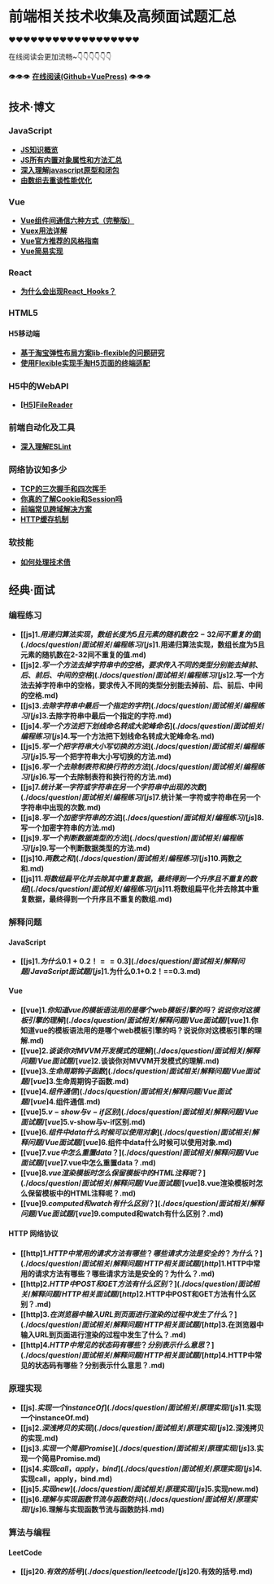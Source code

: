 # 前端相关技术收集及高频面试题汇总

❤❤❤❤❤❤❤❤❤❤❤❤❤❤❤❤❤❤

在线阅读会更加流畅~👇👇👇👇👇👇

👁👁👁 **[在线阅读(Github+VuePress)](https://dancingtx.github.io/web_blog/)** 👁👁👁

## 技术·博文

### JavaScript

- **[JS知识概览](./docs/blog/JavaScript相关/JS知识概览.md)**
- **[JS所有内置对象属性和方法汇总](./docs/blog/JavaScript相关/JS所有内置对象属性和方法汇总.md)**
- **[深入理解javascript原型和闭包](./docs/blog/JavaScript相关/深入理解javascript原型和闭包.md)**
- **[由数组去重谈性能优化](./docs/blog/JavaScript相关/由数组去重谈性能优化.md)**

### Vue

- **[Vue组件间通信六种方式（完整版）](./docs/blog/Vue相关/Vue组件间通信六种方式（完整版）.md)**
- **[Vuex用法详解](./docs/blog/Vue相关/Vuex用法详解.md)**
- **[Vue官方推荐的风格指南](./docs/blog/Vue相关/Vue官方推荐的风格指南.md)**
- **[Vue简易实现](./docs/blog/Vue相关/Vue简易实现.md)**

### React
- **[为什么会出现React_Hooks？](./React相关/为什么会出现React_Hooks？.md)**

### HTML5

#### H5移动端

- **[基于淘宝弹性布局方案lib-flexible的问题研究](./docs/blog/HTML5相关/H5移动端/基于淘宝弹性布局方案lib-flexible的问题研究.md)**
- **[使用Flexible实现手淘H5页面的终端适配](./docs/blog/HTML5相关/H5移动端/使用Flexible实现手淘H5页面的终端适配.md)**

### H5中的WebAPI

- **[[H5]FileReader](./docs/blog/HTML5相关/H5中的WebAPI/[H5]FileReader.md)**

### 前端自动化及工具

- **[深入理解ESLint](./docs/blog/前端自动化/深入理解ESLint.md)**

### 网络协议知多少

- **[TCP的三次握手和四次挥手](./docs/blog/网络相关/TCP的三次握手和四次挥手.md)**
- **[你真的了解Cookie和Session吗](./docs/blog/网络相关/你真的了解Cookie和Session吗.md)**
- **[前端常见跨域解决方案](./docs/blog/网络相关/前端常见跨域解决方案.md)**
- **[HTTP缓存机制](./docs/blog/网络相关/HTTP缓存机制.md)**

### 软技能

- **[如何处理技术债](./docs/blog/软技能/如何处理技术债.md)**

## 经典·面试

### 编程练习

- **[[js]$1.用递归算法实现，数组长度为5且元素的随机数在2-32间不重复的值](./docs/question/面试相关/编程练习/[js]$1.用递归算法实现，数组长度为5且元素的随机数在2-32间不重复的值.md)**
- **[[js]$2.写一个方法去掉字符串中的空格，要求传入不同的类型分别能去掉前、后、前后、中间的空格](./docs/question/面试相关/编程练习/[js]$2.写一个方法去掉字符串中的空格，要求传入不同的类型分别能去掉前、后、前后、中间的空格.md)**
- **[[js]$3.去除字符串中最后一个指定的字符](./docs/question/面试相关/编程练习/[js]$3.去除字符串中最后一个指定的字符.md)**
- **[[js]$4.写一个方法把下划线命名转成大驼峰命名](./docs/question/面试相关/编程练习/[js]$4.写一个方法把下划线命名转成大驼峰命名.md)**
- **[[js]$5.写一个把字符串大小写切换的方法](./docs/question/面试相关/编程练习/[js]$5.写一个把字符串大小写切换的方法.md)**
- **[[js]$6.写一个去除制表符和换行符的方法](./docs/question/面试相关/编程练习/[js]$6.写一个去除制表符和换行符的方法.md)**
- **[[js]$7.统计某一字符或字符串在另一个字符串中出现的次数](./docs/question/面试相关/编程练习/[js]$7.统计某一字符或字符串在另一个字符串中出现的次数.md)**
- **[[js]$8.写一个加密字符串的方法](./docs/question/面试相关/编程练习/[js]$8.写一个加密字符串的方法.md)**
- **[[js]$9.写一个判断数据类型的方法](./docs/question/面试相关/编程练习/[js]$9.写一个判断数据类型的方法.md)**
- **[[js]$10.两数之和](./docs/question/面试相关/编程练习/[js]$10.两数之和.md)**
- **[[js]$11.将数组扁平化并去除其中重复数据，最终得到一个升序且不重复的数组](./docs/question/面试相关/编程练习/[js]$11.将数组扁平化并去除其中重复数据，最终得到一个升序且不重复的数组.md)**

### 解释问题

#### JavaScript

- **[[js]$1.为什么0.1+0.2！==0.3](./docs/question/面试相关/解释问题/JavaScript面试题/[js]$1.为什么0.1+0.2！==0.3.md)**

#### Vue

- **[[vue]$1.你知道vue的模板语法用的是哪个web模板引擎的吗？说说你对这模板引擎的理解](./docs/question/面试相关/解释问题/Vue面试题/[vue]$1.你知道vue的模板语法用的是哪个web模板引擎的吗？说说你对这模板引擎的理解.md)**
- **[[vue]$2.谈谈你对MVVM开发模式的理解](./docs/question/面试相关/解释问题/Vue面试题/[vue]$2.谈谈你对MVVM开发模式的理解.md)**
- **[[vue]$3.生命周期钩子函数](./docs/question/面试相关/解释问题/Vue面试题/[vue]$3.生命周期钩子函数.md)**
- **[[vue]$4.组件通信](./docs/question/面试相关/解释问题/Vue面试题/[vue]$4.组件通信.md)**
- **[[vue]$5.v-show与v-if区别](./docs/question/面试相关/解释问题/Vue面试题/[vue]$5.v-show与v-if区别.md)**
- **[[vue]$6.组件中data什么时候可以使用对象](./docs/question/面试相关/解释问题/Vue面试题/[vue]$6.组件中data什么时候可以使用对象.md)**
- **[[vue]$7.vue中怎么重置data？](./docs/question/面试相关/解释问题/Vue面试题/[vue]$7.vue中怎么重置data？.md)**
- **[[vue]$8.vue渲染模板时怎么保留模板中的HTML注释呢？](./docs/question/面试相关/解释问题/Vue面试题/[vue]$8.vue渲染模板时怎么保留模板中的HTML注释呢？.md)**
- **[[vue]$9.computed和watch有什么区别？](./docs/question/面试相关/解释问题/Vue面试题/[vue]$9.computed和watch有什么区别？.md)**

#### HTTP 网络协议

- **[[http]$1.HTTP中常用的请求方法有哪些？哪些请求方法是安全的？为什么？](./docs/question/面试相关/解释问题/HTTP相关面试题/[http]$1.HTTP中常用的请求方法有哪些？哪些请求方法是安全的？为什么？.md)**
- **[[http]$2.HTTP中POST和GET方法有什么区别？](./docs/question/面试相关/解释问题/HTTP相关面试题/[http]$2.HTTP中POST和GET方法有什么区别？.md)**
- **[[http]$3.在浏览器中输入URL到页面进行渲染的过程中发生了什么？](./docs/question/面试相关/解释问题/HTTP相关面试题/[http]$3.在浏览器中输入URL到页面进行渲染的过程中发生了什么？.md)**
- **[[http]$4.HTTP中常见的状态码有哪些？分别表示什么意思？](./docs/question/面试相关/解释问题/HTTP相关面试题/[http]$4.HTTP中常见的状态码有哪些？分别表示什么意思？.md)**

### 原理实现

- **[[js]$.实现一个instanceOf](./docs/question/面试相关/原理实现/[js]$1.实现一个instanceOf.md)**
- **[[js]$2.深浅拷贝的实现](./docs/question/面试相关/原理实现/[js]$2.深浅拷贝的实现.md)**
- **[[js]$3.实现一个简易Promise](./docs/question/面试相关/原理实现/[js]$3.实现一个简易Promise.md)**
- **[[js]$4.实现call，apply，bind](./docs/question/面试相关/原理实现/[js]$4.实现call，apply，bind.md)**
- **[[js]$5.实现new](./docs/question/面试相关/原理实现/[js]$5.实现new.md)**
- **[[js]$6.理解与实现函数节流与函数防抖](./docs/question/面试相关/原理实现/[js]$6.理解与实现函数节流与函数防抖.md)**

### 算法与编程

#### LeetCode

- **[[js]$20.有效的括号](./docs/question/leetcode/[js]$20.有效的括号.md)**
